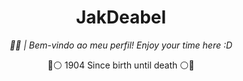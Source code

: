 <h1 align="center">JakDeabel</h1>
<p align="center"><i>👋🏻 | Bem-vindo ao meu perfil! Enjoy your time here :D</i></p>
<div align="center">
  <a/>🔴⚪️ 1904 Since birth until death ⚪️🔴</a>
</div>

